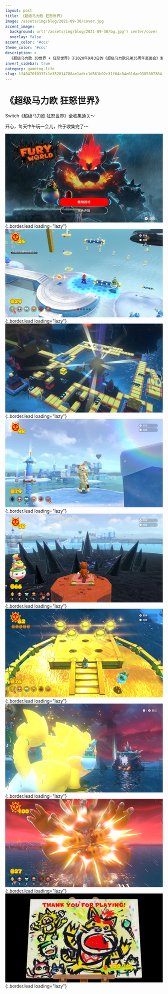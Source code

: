 ```yaml
---
layout: post
title: 《超级马力欧 狂怒世界》
image: /assets/img/blog/2021-09-30/cover.jpg
accent_image: 
  background: url('/assets/img/blog/2021-09-30/bg.jpg') center/cover
  overlay: false
accent_color: '#ccc'
theme_color: '#ccc'
description: >
  《超级马力欧 3D世界 + 狂怒世界》于2020年9月3日的《超级马力欧兄弟35周年直面会》发表。<br>“狂怒世界”部分是类似《超级马力欧 奥德赛》的箱庭探索移动方式及视角转换形式游玩。
invert_sidebar: true
category: gameing-life
slug: 1f40470f0337c1e352814788ae1adcc1d561b92c31f04c04e01dae9385307384
---
```


# 《超级马力欧 狂怒世界》

Switch《超级马力欧 狂怒世界》全收集通关～

开心，每天中午玩一会儿，终于收集完了～ 


![](/assets/img/blog/2021-09-30/1.jpg){:.border.lead loading="lazy"}
![](/assets/img/blog/2021-09-30/2.jpg){:.border.lead loading="lazy"}
![](/assets/img/blog/2021-09-30/3.jpg){:.border.lead loading="lazy"}
![](/assets/img/blog/2021-09-30/4.jpg){:.border.lead loading="lazy"}
![](/assets/img/blog/2021-09-30/5.jpg){:.border.lead loading="lazy"}
![](/assets/img/blog/2021-09-30/6.jpg){:.border.lead loading="lazy"}
![](/assets/img/blog/2021-09-30/7.jpg){:.border.lead loading="lazy"}
![](/assets/img/blog/2021-09-30/8.jpg){:.border.lead loading="lazy"}
![](/assets/img/blog/2021-09-30/9.jpg){:.border.lead loading="lazy"}

